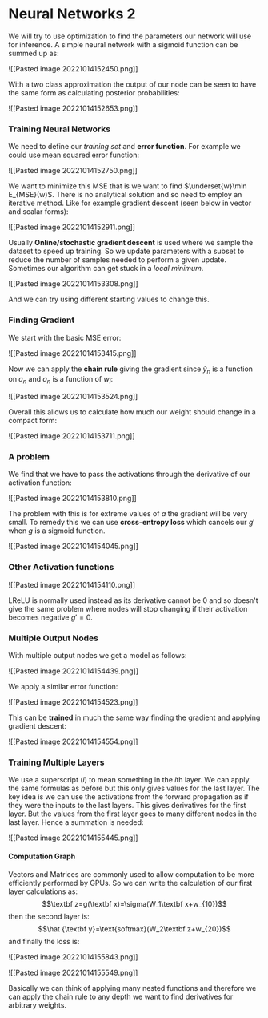 # Neural Networks 2
We will try to use optimization to find the parameters our network will use for inference. A simple neural network with a sigmoid function can be summed up as:

![[Pasted image 20221014152450.png]]

With a two class approximation the output of our node can be seen to have the same form as calculating posterior probabilities:

![[Pasted image 20221014152653.png]]

### Training Neural Networks
We need to define our *training set* and **error function**. For example we could use mean squared error function:

![[Pasted image 20221014152750.png]]

We want  to minimize this MSE that is we want to find $\underset{w}\min E_{MSE}(w)$. There is no analytical solution and so need to employ an iterative method. Like for example gradient descent (seen below in vector and scalar forms):

![[Pasted image 20221014152911.png]]

Usually **Online/stochastic gradient descent** is used where we sample the dataset to speed up training. So we update parameters with a subset to reduce the number of samples needed to perform a given update. Sometimes our algorithm can get stuck in a *local minimum*.

![[Pasted image 20221014153308.png]]

And we can try using different starting values to change this.

### Finding Gradient
We start with the basic MSE error:

![[Pasted image 20221014153415.png]]

Now we can apply the **chain rule** giving the gradient since $\hat y_n$ is a function on $a_n$ and $a_n$ is a function of $w_i$:

![[Pasted image 20221014153524.png]]

Overall this allows us to calculate how much our weight should change in a compact form:

![[Pasted image 20221014153711.png]]

### A problem
We find that we have to pass the activations through the derivative of our activation function:

![[Pasted image 20221014153810.png]]

The problem with this is for extreme values of $a$ the gradient will be very small. To remedy this we can use **cross-entropy loss** which cancels our $g'$ when $g$ is a sigmoid function.

![[Pasted image 20221014154045.png]]

### Other Activation functions
![[Pasted image 20221014154110.png]]

LReLU is normally used instead as its derivative cannot be 0 and so doesn't give the same problem where nodes will stop changing if their activation becomes negative $g'=0$.

### Multiple Output Nodes
With multiple output nodes we get a model as follows:

![[Pasted image 20221014154439.png]]

We apply a similar error function:

![[Pasted image 20221014154523.png]]

This can be **trained** in much the same way finding the gradient and applying gradient descent:

![[Pasted image 20221014154554.png]]

### Training Multiple Layers
We use a superscript $(i)$ to mean something in the $i$th layer. We can apply the same formulas as before but this only gives values for the last layer. The key idea is we can use the activations from the forward propagation as if they were the inputs to the last layers. This gives derivatives for the first layer. But the values from the first layer goes to many different nodes in the last layer. Hence a summation is needed:

![[Pasted image 20221014155445.png]]

#### Computation Graph
Vectors and Matrices are commonly used to allow computation to be more efficiently performed by GPUs. So we can write the calculation of our first layer calculations as:$$\textbf z=g(\textbf x)=\sigma(W_1\textbf x+w_{10})$$then the second layer is: $$\hat {\textbf y}=\text{softmax}(W_2\textbf z+w_{20})$$
and finally the loss is:

![[Pasted image 20221014155843.png]]

![[Pasted image 20221014155549.png]]

Basically we can think of applying many nested functions and therefore we can apply the chain rule to any depth we want to find derivatives for arbitrary weights.

